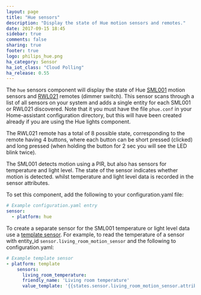 ```yaml
---
layout: page
title: "Hue sensors"
description: "Display the state of Hue motion sensors and remotes."
date: 2017-09-15 18:45
sidebar: true
comments: false
sharing: true
footer: true
logo: philips_hue.png
ha_category: Sensor
ha_iot_class: "Cloud Polling"
ha_release: 0.55
---
```



The `hue` sensors component will display the state of Hue [SML001](https://www.philips.co.uk/c-p/8718696595190/hue-motion-sensor) motion sensors and [RWL021](http://www2.meethue.com/en-us/p/hue-dimmer-switch/046677458140) remotes (dimmer switch). This sensor scans through a list of all sensors on your system and adds a single entity for each SML001 or RWL021 discovered. Note that it you must have the file `phue.conf` in your Home-assistant configuration directory, but this will have been created already if you are using the Hue lights component.

The RWL021 remote has a total of 8 possible state, corresponding to the remote having 4 buttons, where each button can be short pressed (clicked) and long pressed (when holding the button for 2 sec you will see the LED blink twice).

The SML001 detects motion using a PIR, but also has sensors for temperature and light level. The state of the sensor indicates whether motion is detected. whilst temperature and light level data is recorded in the sensor attributes.

To set this component, add the following to your configuration.yaml file:

```yaml
# Example configuration.yaml entry
sensor:
  - platform: hue
```

To create a separate sensor for the SML001 temperature or light level data use a [template sensor](https://home-assistant.io/components/sensor.template/). For example, to read the temperature of a sensor with entity_id `sensor.living_room_motion_sensor` and the following to configuration.yaml:

```yaml
# Example template sensor
- platform: template
    sensors:
      living_room_temperature:
      friendly_name: 'Living room temperature'
      value_template: '{{states.sensor.living_room_motion_sensor.attributes.temperature}}'

```
